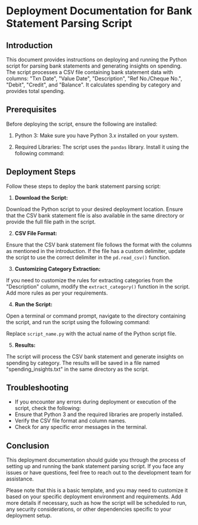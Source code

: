# Deployment Documentation for Bank Statement Parsing Script

## Introduction

This document provides instructions on deploying and running the Python script for parsing bank statements and generating insights on spending. The script processes a CSV file containing bank statement data with columns: "Txn Date", "Value Date", "Description", "Ref No./Cheque No.", "Debit", "Credit", and "Balance". It calculates spending by category and provides total spending.

## Prerequisites

Before deploying the script, ensure the following are installed:

1. Python 3: Make sure you have Python 3.x installed on your system.

2. Required Libraries: The script uses the `pandas` library. Install it using the following command:


## Deployment Steps

Follow these steps to deploy the bank statement parsing script:

1. **Download the Script:**

Download the Python script to your desired deployment location. Ensure that the CSV bank statement file is also available in the same directory or provide the full file path in the script.

2. **CSV File Format:**

Ensure that the CSV bank statement file follows the format with the columns as mentioned in the introduction. If the file has a custom delimiter, update the script to use the correct delimiter in the `pd.read_csv()` function.

3. **Customizing Category Extraction:**

If you need to customize the rules for extracting categories from the "Description" column, modify the `extract_category()` function in the script. Add more rules as per your requirements.

4. **Run the Script:**

Open a terminal or command prompt, navigate to the directory containing the script, and run the script using the following command:



Replace `script_name.py` with the actual name of the Python script file.

5. **Results:**

The script will process the CSV bank statement and generate insights on spending by category. The results will be saved in a file named "spending_insights.txt" in the same directory as the script.

## Troubleshooting

- If you encounter any errors during deployment or execution of the script, check the following:
- Ensure that Python 3 and the required libraries are properly installed.
- Verify the CSV file format and column names.
- Check for any specific error messages in the terminal.

## Conclusion

This deployment documentation should guide you through the process of setting up and running the bank statement parsing script. If you face any issues or have questions, feel free to reach out to the development team for assistance.

Please note that this is a basic template, and you may need to customize it based on your specific deployment environment and requirements. Add more details if necessary, such as how the script will be scheduled to run, any security considerations, or other dependencies specific to your deployment setup.

